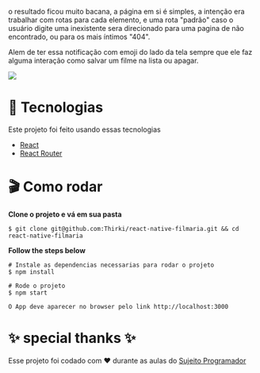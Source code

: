 o resultado ficou muito bacana, a página em si é simples, a intenção era trabalhar com rotas para cada elemento, e uma rota "padrão" caso o usuário digite uma inexistente sera direcionado para uma pagina de não encontrado, ou para os mais íntimos "404".

Alem de ter essa notificação com emoji do lado da tela sempre que ele faz alguma interação como salvar um filme na lista ou apagar.

![](https://user-images.githubusercontent.com/69635807/146081602-8cde935e-f23b-4dfc-a122-820824e53d12.png)

# 📁 Tecnologias #
Este projeto foi feito usando essas tecnologias

* [React](https://reactjs.org/)
* [React Router](https://reactrouter.com/)

# 🎬 Como rodar #
**Clone o projeto e vá em sua pasta**
~~~
$ git clone git@github.com:Thirki/react-native-filmaria.git && cd react-native-filmaria
~~~
**Follow the steps below**
~~~
# Instale as dependencias necessarias para rodar o projeto
$ npm install
~~~

~~~
# Rode o projeto
$ npm start
~~~

~~~
O App deve aparecer no browser pelo link http://localhost:3000
~~~
# ✨ special thanks ✨ #
Esse projeto foi codado com ❤️ durante as aulas do [Sujeito Programador](https://sujeitoprogramador.com/)
